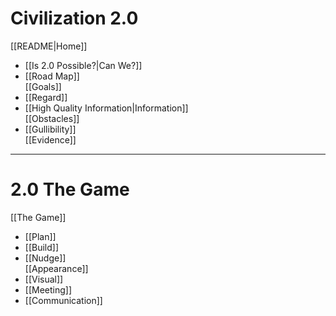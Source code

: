 # Civilization 2.0

[[README|Home]]  	
- [[Is 2.0 Possible?|Can We?]]  
- [[Road Map]]  
[[Goals]]  
- [[Regard]]  
- [[High Quality Information|Information]]  
[[Obstacles]]  
- [[Gullibility]]  
[[Evidence]]  

---

# 2.0 The Game

[[The Game]]  
- [[Plan]]  
- [[Build]]  
- [[Nudge]]  
[[Appearance]]  
- [[Visual]]  
- [[Meeting]]  
- [[Communication]]  
